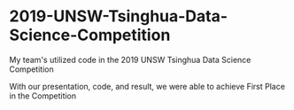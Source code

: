 # 2019-UNSW-Tsinghua-Data-Science-Competition
My team's utilized code in the 2019 UNSW Tsinghua Data Science Competition

With our presentation, code, and result, we were able to achieve First Place in the Competition
